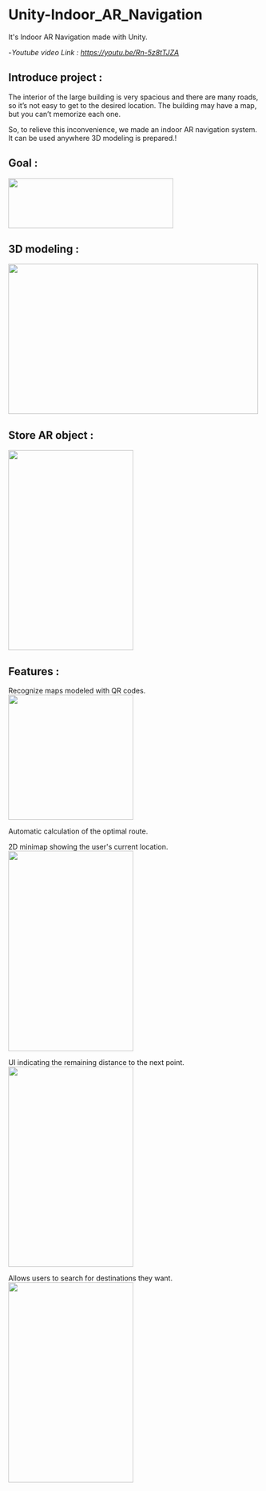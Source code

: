 # Unity-Indoor_AR_Navigation
It's Indoor AR Navigation made with Unity.

-*Youtube video Link : https://youtu.be/Rn-5z8tTJZA*

## **Introduce project :**

The interior of the large building is very spacious and there are many roads, so it’s not easy to get to the desired location. The building may have a map, but you can’t memorize each one.

So, to relieve this inconvenience, we made an indoor AR navigation system. It can be used anywhere 3D modeling is prepared.!


## **Goal :**

<img src="https://user-images.githubusercontent.com/76057758/145932425-87711031-24b3-4ae5-b8e5-f97b141acecc.png" width="330" height="100" />

## **3D modeling :**

<img src="https://user-images.githubusercontent.com/76057758/145944357-52d0c379-296c-426c-837c-f75ea2219f84.png" width="500" height="300" />

## **Store AR object :**

<img src="https://user-images.githubusercontent.com/76057758/145944550-049b7eca-f8b5-4176-b7b0-49bfe86159ba.png" width="250" height="400" />


## **Features :**

Recognize maps modeled with QR codes.
<img src="https://user-images.githubusercontent.com/76037656/167076052-72fedd6c-7156-4e60-856d-44fe12ac4dfd.png" width="250" height="250" />

Automatic calculation of the optimal route.

2D minimap showing the user's current location.
<img src="https://user-images.githubusercontent.com/76037656/167076131-77ec5ce0-5d99-4eaa-a386-683fc10af319.PNG" width="250" height="400" />

UI indicating the remaining distance to the next point.
<img src="https://user-images.githubusercontent.com/76037656/167076134-9ff25658-95a8-4326-9d03-ddc111f56d67.PNG" width="250" height="400" />

Allows users to search for destinations they want.
<img src="https://user-images.githubusercontent.com/76037656/167076138-715c54db-b397-4eb6-b3ac-55e82d415f6a.png" width="250" height="400" />

